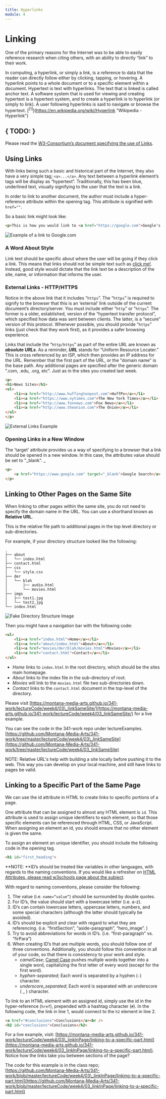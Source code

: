 ```yaml
---
title: Hyperlinks
module: 4
---
```

# Linking
One of the primary reasons for the Internet was to be able to easily reference research when citing others, with an ability to directly “link” to their work.

In computing, a hyperlink, or simply a link, is a reference to data that the reader can directly follow either by clicking, tapping, or hovering. A hyperlink points to a whole document or to a specific element within a document. Hypertext is text with hyperlinks. The text that is linked is called anchor text. A software system that is used for viewing and creating hypertext is a hypertext system, and to create a hyperlink is to hyperlink (or simply to link). A user following hyperlinks is said to navigate or browse the hypertext. [<sup>\[1]</sup>](https://en.wikipedia.org/wiki/Hyperlink "Wikipedia - Hyperlink")

## { TODO: }
Please read the [W3-Consortium’s document specifying the use of Links](https://www.w3.org/TR/html401/struct/links.html "W3-Consortium - Links").

## Using Links
With links being such a basic and historical part of the Internet, they  also have a very simple tag; `<a>...</a>`. Any text between a hyperlink element’s tags will be display as “hypertext”. Traditionally, this has been blue, underlined text, visually signifying to the user that the text is a link.

In order to link to another document, the author must include a hyper-reference attribute within the opening tag. This attribute is signified with `href=""`.

So a basic link might look like:

```html
<p>This is how you would link to <a href="https://google.com">Google's Homepage</a><p>
```
![Example of a link to Google.com](../imgs/basicLink.png)

### A Word About Style
Link text should be specific about where the user will be going if they click a link. This means that links should not be simple text such as [click me!](#). Instead, good style would dictate that the link text be a description of the site, name, or information that informs the user.

### External Links - HTTP/HTTPS
Notice in the above link that it includes “`https`”. The “`https`” is required to signify to the browser that this is an ‘external’ link outside of the current document’s directory/server. You must include either “`http`” or “`https`”. The former is a older, established, version of the “hypertext transfer protocol”, which specified how data was sent between clients. The latter, is a “secure” version of this protocol. Whenever possible, you should provide “`https`” links (just check that they work first), as it provides a safer browsing experience.

Links that include the “`http/https`” as part of the entire URL are known as **_absolute URLs_**.
As a reminder, **_URL_** stands for “Uniform Resource Locater.” This is cross referenced by an ISP, which then provides an IP address for the URL.
Remember that the first part of the URL, or the "domain name" is the base path. Any additional pages are specified after the generic domain ".com, .edu, .org, etc". Just as in the sites you created last week.

```html
<p>
<h1>News Sites</h1>
<ul>
    <li><a href="http://www.huffingtonpost.com">HuffPo</a></li>
    <li><a href="https://www.nytimes.com">The New York Times</a></li>
    <li><a href="http://www.foxnews.com">Fox News</a></li>
    <li><a href="http://www.theonion.com">The Onion</a></li>
</ul>
</p>
```
![External Links Example](../imgs/externalLinks.png)

### Opening Links in a New Window
The 'target' attribute provides us a way of specifying to a browser that a link should be opened in a new window.
In this case, the attributes value should be set to "_blank". _

```html
<p>
    <a href="https://www.google.com" target="_blank">Google Search</a> (opens in new window)
</p>
```

## Linking to Other Pages on the Same Site
When linking to other pages within the same site, you do not need to specify the domain name in the URL. You can use a shorthand known as **Relative URL**.

This is the relative file path to additional pages in the top level directory or sub-directories.

For example, if your directory structure looked like the following:

```
.
├── about
│   └── index.html
├── contact.html
├── css
│   └── style.css
├── der
│   └── blah
│       ├── audio.html
│       └── movies.html
├── imgs
│   ├── test1.jpg
│   └── test2.jpg
└── index.html
```
![Fake Directory Structure Image](../imgs/fakeDirectory.png)

Then you might have a navigation bar with the following code:

```html
<ul>
    <li><a href="index.html">Home</a></li>
    <li><a href="about/index.html">About</a></li>
    <li><a href="movies/der/blah/movies.html">Movies</a></li>
    <li><a href="contact.html">Contact</a></li>
</ul>
```

- _Home_ links to `index.html` in the root directory, which should be the sites main homepage.
- _About_ links to the index file in the sub-directory of root.
- _Movies_ will link to the `movies.html` file two sub-directories down.
- _Contact_ links to the `contact.html` document in the top-level of the directory.

Please visit [https://montana-media-arts.github.io/341-work/lectureCode/week4/03\_linkSameSite/](https://montana-media-arts.github.io/341-work/lectureCode/week4/03_linkSameSite/) for a live example.

You can see the code in the 341-work repo under lectureExamples. [https://github.com/Montana-Media-Arts/341-work/tree/master/lectureCode/week4/03\_linkSameSite](https://github.com/Montana-Media-Arts/341-work/tree/master/lectureCode/week4/03_linkSameSite)

NOTE: Relative URL's help with building a site locally before pushing it to the web. This way you can develop on your local machine, and still have links to pages be valid.

## Linking to a Specific Part of the Same Page
We can use the id attribute in HTML to create links to specific portions of a page.

One attribute that can be assigned to almost any HTML element is `id`. This attribute is used to assign unique identifiers to each element, so that those specific elements can be referenced through HTML, CSS, or JavaScript. When assigning an element an id, you should ensure that no other element is given the same.

To assign an element an unique identifier, you should include the following code in the opening tag.

```html
<h1 id="first_heading">
```

**NOTE: **ID’s should be treated like variables in other languages, with regards to the naming conventions. If you would like a refresher on [HTML Attributes, please read w3schools page about the subject](http://www.w3schools.com/html/html_attributes.asp).

With regard to naming conventions, please consider the following:

1. The value (i.e. `name=“value”`) should be surrounded by double quotes.
2. For ID’s, the value should start with a lowercase letter (i.e. a-z).
3. ID’s can contain lowercase letters, uppercase letters, numbers, and some special characters (although the latter should typically be avoided).
4. ID’s should be explicit and clear with regard to what they are referencing. (i.e. “firstSection”, “aside-paragraph”, “hero\_image”. )
5. Try to avoid abbreviations for words in ID’s. (i.e. “first-paragraph” vs. “firPara”)
6. When creating ID’s that are multiple words, you should follow one of three conventions. Additionally, you should follow this convention in all of your code, so that there is consistency to your work and style.
	-  _camelCase_; [Camel Case](https://en.wikipedia.org/wiki/Camel_case) pushes multiple words together into a single word, capitalizing the first letter of every word (except for the first word).
	- _hyphen-separated_; Each word is separated by a hyphen (`-`) character.
	- _underscore\_separated_; Each word is separated with an underscore ( \_ ) character.

To link to an HTML element with an assigned id, simply use the id in the hyper-reference (`href`), prepended with a hashtag character (`#`).  In the following code, the link in line 1, would connect to the `h2` element in line 2.

```html
<a href="#conclusions">Conclusions</a><br />
<h2 id="conclusions">Conclusions</h2>
```

For a live example, visit: [https://montana-media-arts.github.io/341-work/lectureCode/week4/03\_linkInPage/linking-to-a-specific-part.html](https://montana-media-arts.github.io/341-work/lectureCode/week4/03_linkInPage/linking-to-a-specific-part.html). Notice how the links take you between sections of the page?

The code for this example is in the class repo; [https://github.com/Montana-Media-Arts/341-work/blob/master/lectureCode/week4/03\_linkInPage/linking-to-a-specific-part.html](https://github.com/Montana-Media-Arts/341-work/blob/master/lectureCode/week4/03_linkInPage/linking-to-a-specific-part.html)
